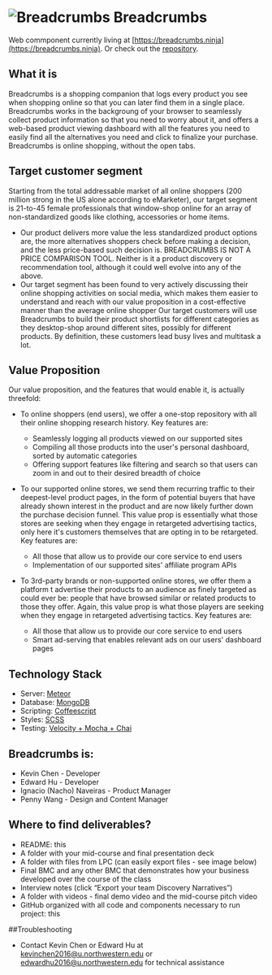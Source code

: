 ![Breadcrumbs](https://raw.github.com/whoedward/breadcrumbs/master/web/public/images/favicon-16.png) Breadcrumbs
==================================================================
Web commponent currently living at [https://breadcrumbs.ninja](https://breadcrumbs.ninja). Or check out the [repository](https://github.com/nuvention-web/breadcrumbs).


## What it is
Breadcrumbs is a shopping companion that logs every product you see when shopping online so that you can later find them in a single place. Breadcrumbs works in the backgroung of your browser to seamlessly collect product information so that you need to worry about it, and offers a web-based product viewing dashboard with all the features you need to easily find all the alternatives you need and click to finalize your purchase. Breadcrumbs is online shopping, without the open tabs.

## Target customer segment
Starting from the total addressable market of all online shoppers (200 million strong in the US alone according to eMarketer), our target segment is 21-to-45 female professionals that window-shop online for an array of non-standardized goods like clothing, accessories or home items.
 * Our product delivers more value the less standardized product options are, the more alternatives shoppers check before making a decision, and the less price-based such decision is. BREADCRUMBS IS NOT A PRICE COMPARISON TOOL. Neither is it a product discovery or recommendation tool, although it could well evolve into any of the above.
 * Our target segment has been found to very actively discussing their online shopping activities on social media, which makes them easier to understand and reach with our value proposition in a cost-effective manner than the average online shopper
Our target customers will use Breadcrumbs to build their product shortlists for different categories as they desktop-shop around different sites, possibly for different products. By definition, these customers lead busy lives and multitask a lot.


## Value Proposition
Our value proposition, and the features that would enable it, is actually threefold:

 * To online shoppers (end users), we offer a one-stop repository with all their online shopping research history. Key features are:
   * Seamlessly logging all products viewed on our supported sites
   * Compiling all those products into the user's personal dashboard, sorted by automatic categories
   * Offering support features like filtering and search so that users can zoom in and out to their desired breadth of choice

 * To our supported online stores, we send them recurring traffic to their deepest-level product pages, in the form of potential buyers that have already shown interest in the product and are now likely further down the purchase decision funnel. This value prop is essentially what those stores are seeking when they engage in retargeted advertising tactics, only here it's customers themselves that are opting in to be retargeted. Key features are:
   * All those that allow us to provide our core service to end users
   * Implementation of our supported sites' affiliate program APIs

 * To 3rd-party brands or non-supported online stores, we offer them a platform t advertise their products to an audience as finely targeted as could ever be: people that have browsed similar or related products to those they offer. Again, this value prop is what those players are seeking when they engage in retargeted advertising tactics. Key features are:
   * All those that allow us to provide our core service to end users
   * Smart ad-serving that enables relevant ads on our users' dashboard pages

## Technology Stack

 * Server: [Meteor](https://meteor.com)
 * Database: [MongoDB](https://mongodb.com)
 * Scripting: [Coffeescript](http://coffeescript.org)
 * Styles: [SCSS](http://sass-lang.com)
 * Testing: [Velocity + Mocha + Chai](http://velocity.meteor.com)

## Breadcrumbs is:
 * Kevin Chen - Developer
 * Edward Hu - Developer
 * Ignacio (Nacho) Naveiras - Product Manager
 * Penny Wang - Design and Content Manager

## Where to find deliverables?
 * README: this
 * A folder with your mid-course and final presentation deck
 * A folder with files from LPC (can easily export files - see image below)
 * Final BMC and any other BMC that demonstrates how your business developed over the course of the class
 * Interview notes (click “Export your team Discovery Narratives”)
 * A folder with videos - final demo video and the mid-course pitch video
 * GitHub organized with all code and components necessary to run project: this

##Troubleshooting
* Contact Kevin Chen or Edward Hu at kevinchen2016@u.northwestern.edu or edwardhu2016@u.northwestern.edu for technical assistance
